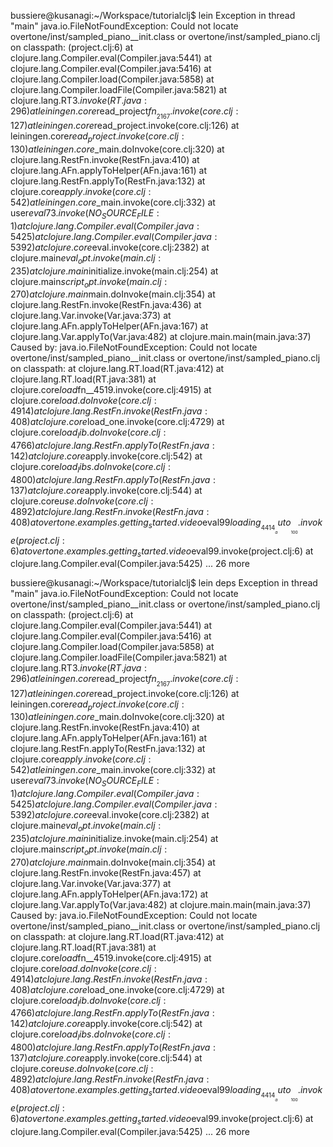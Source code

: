 bussiere@kusanagi:~/Workspace/tutorialclj$ lein
Exception in thread "main" java.io.FileNotFoundException: Could not locate overtone/inst/sampled_piano__init.class or overtone/inst/sampled_piano.clj on classpath:  (project.clj:6)
	at clojure.lang.Compiler.eval(Compiler.java:5441)
	at clojure.lang.Compiler.eval(Compiler.java:5416)
	at clojure.lang.Compiler.load(Compiler.java:5858)
	at clojure.lang.Compiler.loadFile(Compiler.java:5821)
	at clojure.lang.RT$3.invoke(RT.java:296)
	at leiningen.core$read_project$fn__2167.invoke(core.clj:127)
	at leiningen.core$read_project.invoke(core.clj:126)
	at leiningen.core$read_project.invoke(core.clj:130)
	at leiningen.core$_main.doInvoke(core.clj:320)
	at clojure.lang.RestFn.invoke(RestFn.java:410)
	at clojure.lang.AFn.applyToHelper(AFn.java:161)
	at clojure.lang.RestFn.applyTo(RestFn.java:132)
	at clojure.core$apply.invoke(core.clj:542)
	at leiningen.core$_main.invoke(core.clj:332)
	at user$eval73.invoke(NO_SOURCE_FILE:1)
	at clojure.lang.Compiler.eval(Compiler.java:5425)
	at clojure.lang.Compiler.eval(Compiler.java:5392)
	at clojure.core$eval.invoke(core.clj:2382)
	at clojure.main$eval_opt.invoke(main.clj:235)
	at clojure.main$initialize.invoke(main.clj:254)
	at clojure.main$script_opt.invoke(main.clj:270)
	at clojure.main$main.doInvoke(main.clj:354)
	at clojure.lang.RestFn.invoke(RestFn.java:436)
	at clojure.lang.Var.invoke(Var.java:373)
	at clojure.lang.AFn.applyToHelper(AFn.java:167)
	at clojure.lang.Var.applyTo(Var.java:482)
	at clojure.main.main(main.java:37)
Caused by: java.io.FileNotFoundException: Could not locate overtone/inst/sampled_piano__init.class or overtone/inst/sampled_piano.clj on classpath: 
	at clojure.lang.RT.load(RT.java:412)
	at clojure.lang.RT.load(RT.java:381)
	at clojure.core$load$fn__4519.invoke(core.clj:4915)
	at clojure.core$load.doInvoke(core.clj:4914)
	at clojure.lang.RestFn.invoke(RestFn.java:408)
	at clojure.core$load_one.invoke(core.clj:4729)
	at clojure.core$load_lib.doInvoke(core.clj:4766)
	at clojure.lang.RestFn.applyTo(RestFn.java:142)
	at clojure.core$apply.invoke(core.clj:542)
	at clojure.core$load_libs.doInvoke(core.clj:4800)
	at clojure.lang.RestFn.applyTo(RestFn.java:137)
	at clojure.core$apply.invoke(core.clj:544)
	at clojure.core$use.doInvoke(core.clj:4892)
	at clojure.lang.RestFn.invoke(RestFn.java:408)
	at overtone.examples.getting_started.video$eval99$loading__4414__auto____100.invoke(project.clj:6)
	at overtone.examples.getting_started.video$eval99.invoke(project.clj:6)
	at clojure.lang.Compiler.eval(Compiler.java:5425)
	... 26 more



bussiere@kusanagi:~/Workspace/tutorialclj$ lein deps
Exception in thread "main" java.io.FileNotFoundException: Could not locate overtone/inst/sampled_piano__init.class or overtone/inst/sampled_piano.clj on classpath:  (project.clj:6)
	at clojure.lang.Compiler.eval(Compiler.java:5441)
	at clojure.lang.Compiler.eval(Compiler.java:5416)
	at clojure.lang.Compiler.load(Compiler.java:5858)
	at clojure.lang.Compiler.loadFile(Compiler.java:5821)
	at clojure.lang.RT$3.invoke(RT.java:296)
	at leiningen.core$read_project$fn__2167.invoke(core.clj:127)
	at leiningen.core$read_project.invoke(core.clj:126)
	at leiningen.core$read_project.invoke(core.clj:130)
	at leiningen.core$_main.doInvoke(core.clj:320)
	at clojure.lang.RestFn.invoke(RestFn.java:410)
	at clojure.lang.AFn.applyToHelper(AFn.java:161)
	at clojure.lang.RestFn.applyTo(RestFn.java:132)
	at clojure.core$apply.invoke(core.clj:542)
	at leiningen.core$_main.invoke(core.clj:332)
	at user$eval73.invoke(NO_SOURCE_FILE:1)
	at clojure.lang.Compiler.eval(Compiler.java:5425)
	at clojure.lang.Compiler.eval(Compiler.java:5392)
	at clojure.core$eval.invoke(core.clj:2382)
	at clojure.main$eval_opt.invoke(main.clj:235)
	at clojure.main$initialize.invoke(main.clj:254)
	at clojure.main$script_opt.invoke(main.clj:270)
	at clojure.main$main.doInvoke(main.clj:354)
	at clojure.lang.RestFn.invoke(RestFn.java:457)
	at clojure.lang.Var.invoke(Var.java:377)
	at clojure.lang.AFn.applyToHelper(AFn.java:172)
	at clojure.lang.Var.applyTo(Var.java:482)
	at clojure.main.main(main.java:37)
Caused by: java.io.FileNotFoundException: Could not locate overtone/inst/sampled_piano__init.class or overtone/inst/sampled_piano.clj on classpath: 
	at clojure.lang.RT.load(RT.java:412)
	at clojure.lang.RT.load(RT.java:381)
	at clojure.core$load$fn__4519.invoke(core.clj:4915)
	at clojure.core$load.doInvoke(core.clj:4914)
	at clojure.lang.RestFn.invoke(RestFn.java:408)
	at clojure.core$load_one.invoke(core.clj:4729)
	at clojure.core$load_lib.doInvoke(core.clj:4766)
	at clojure.lang.RestFn.applyTo(RestFn.java:142)
	at clojure.core$apply.invoke(core.clj:542)
	at clojure.core$load_libs.doInvoke(core.clj:4800)
	at clojure.lang.RestFn.applyTo(RestFn.java:137)
	at clojure.core$apply.invoke(core.clj:544)
	at clojure.core$use.doInvoke(core.clj:4892)
	at clojure.lang.RestFn.invoke(RestFn.java:408)
	at overtone.examples.getting_started.video$eval99$loading__4414__auto____100.invoke(project.clj:6)
	at overtone.examples.getting_started.video$eval99.invoke(project.clj:6)
	at clojure.lang.Compiler.eval(Compiler.java:5425)
	... 26 more
